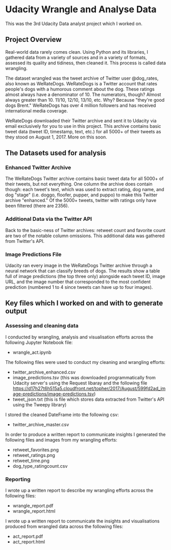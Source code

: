 # Udacity Wrangle and Analyse Data

This was the 3rd Udacity Data analyst project which I worked on. 

## Project Overview

Real-world data rarely comes clean. Using Python and its libraries, I gathered data from a variety of sources and in a variety of formats, assessed its quality and tidiness, then cleaned it. This process is called data wrangling.

The dataset wrangled was the tweet archive of Twitter user @dog_rates, also known as WeRateDogs. WeRateDogs is a Twitter account that rates people's dogs with a humorous comment about the dog. These ratings almost always have a denominator of 10. The numerators, though? Almost always greater than 10. 11/10, 12/10, 13/10, etc. Why? Because "they're good dogs Brent." WeRateDogs has over 4 million followers and has received international media coverage.

WeRateDogs downloaded their Twitter archive and sent it to Udacity via email exclusively for you to use in this project. This archive contains basic tweet data (tweet ID, timestamp, text, etc.) for all 5000+ of their tweets as they stood on August 1, 2017. More on this soon.

## The Datasets used for analysis

### Enhanced Twitter Archive

The WeRateDogs Twitter archive contains basic tweet data for all 5000+ of their tweets, but not everything. One column the archive does contain though: each tweet's text, which was used to extract rating, dog name, and dog "stage" (i.e. doggo, floofer, pupper, and puppo) to make this Twitter archive "enhanced." Of the 5000+ tweets, twitter with ratings only have been filtered (there are 2356).

### Additional Data via the Twitter API

Back to the basic-ness of Twitter archives: retweet count and favorite count are two of the notable column omissions. This additional data was gathered from Twitter's API.

### Image Predictions File

Udacity ran every image in the WeRateDogs Twitter archive through a neural network that can classify breeds of dogs. The results show a table full of image predictions (the top three only) alongside each tweet ID, image URL, and the image number that corresponded to the most confident prediction (numbered 1 to 4 since tweets can have up to four images).

## Key files which I worked on and with to generate output

### Assessing and cleaning data

I conducted by wrangling, analysis and visualisation efforts across the following Jupyter Notebook file:

 - wrangle_act.ipynb
 
The following files were used to conduct my cleaning and wrangling efforts:

 - twitter_archive_enhanced.csv
 - image_predictions.tsv (this was downloaded programmatically from Udacity server's using the Request libaray and the following file https://d17h27t6h515a5.cloudfront.net/topher/2017/August/599fd2ad_image-predictions/image-predictions.tsv)
 - tweet_json.txt (this is file which stores data extracted from Twitter's API using the Tweepy library)

I stored the cleaned DateFrame into the following csv:

- twitter_archive_master.csv

In order to produce a written report to communicate insights I generated the following files and images from my wrangling efforts:

 - retweet_favorites.png
 - retweet_ratings.png
 - retweet_time.png
 - dog_type_ratingcount.csv

### Reporting

I wrote up a written report to describe my wrangling efforts across the following files:

 - wrangle_report.pdf
 - wrangle_report.html

I wrote up a written report to communicate the insights and visualisations produced from wrangled data across the following files:

 - act_report.pdf
 - act_report.html
 
 
 



